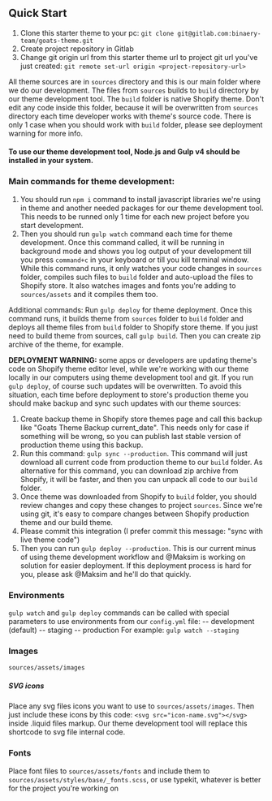 ## Quick Start
1) Clone this starter theme to your pc: `git clone git@gitlab.com:binaery-team/goats-theme.git`
2) Create project repository in Gitlab
3) Change git origin url from this starter theme url to project git url you've just created: `git remote set-url origin <project-repository-url>`

All theme sources are in `sources` directory and this is our main folder where we do our development.
The files from `sources` builds to `build` directory by our theme development tool. The `build` folder is native Shopify theme. Don't edit any code inside this folder, because it will be overwritten from `sources` directory each time developer works with theme's source code.  There is only 1 case when you should work with `build` folder, please see deployment warning for more info.


#### To use our theme development tool, Node.js and Gulp v4 should be installed in your system.

### Main commands for theme development:
1) You should run `npm i` command to install javascript libraries we're using in theme and another needed packages for our theme development tool. This needs to be runned only 1 time for each new project before you start development.
2) Then you should run `gulp watch` command each time for theme development. Once this command called, it will be running in background mode and shows you log output of your development till you press `command+c` in your keyboard or till you kill terminal window. While this command runs, it only watches your code changes in `sources` folder, compiles such files to `build` folder and auto-upload the files to Shopify store. It also watches images and fonts you're adding to `sources/assets` and it compiles them too.

Additional commands:
Run `gulp deploy` for theme deployment. Once this command runs, it builds theme from `sources` folder to `build` folder and deploys all theme files from `build` folder to Shopify store theme. 
If you just need to build theme from sources, call `gulp build`. Then you can create zip archive of the theme, for example.

**DEPLOYMENT WARNING:** some apps or developers are updating theme's code on Shopify theme editor level, while we're working with our theme locally in our computers using theme development tool and git. If you run `gulp deploy`, of course such updates will be overwritten. To avoid this situation, each time before deployment to store's production theme you should make backup and sync such updates with our theme sources: 
1. Create backup theme in Shopify store themes page and call this backup like "Goats Theme Backup current_date". This needs only for case if something will be wrong, so you can publish last stable version of production theme using this backup.
2. Run this command: `gulp sync --production`. This command will just download all current code from production theme to our `build` folder.  As alternative for this command, you can download zip archive from Shopify, it will be faster, and then you can unpack all code to our `build` folder.
3. Once theme was downloaded from Shopify to `build` folder, you should review changes and copy these changes to project `sources`. Since we're using git, it's easy to compare changes between Shopify production theme and our build theme.
4. Please commit this integration (I prefer commit this message: "sync with live theme code")
5. Then you can run `gulp deploy --production`.
This is our current minus of using theme development workflow and @Maksim is working on solution for easier deployment.  If this deployment process is hard for you, please ask @Maksim and he'll do that quickly. 


### Environments
`gulp watch` and `gulp deploy` commands can be called with special parameters to use environments from our `config.yml` file:
-- development (default)
-- staging
-- production
For example: `gulp watch --staging`


### Images
`sources/assets/images`

##### SVG icons
Place any svg files icons you want to use to `sources/assets/images`. Then just include these icons by this code: `<svg src="icon-name.svg"></svg>` inside .liquid files markup. Our theme development tool will replace this shortcode to svg file internal code.


### Fonts
Place font files to `sources/assets/fonts` and include them to `sources/assets/styles/base/_fonts.scss`, or use typekit, whatever is better for the project you're working on